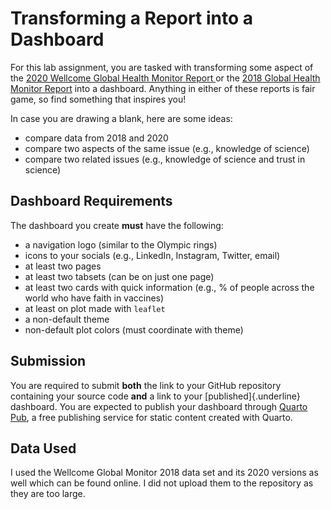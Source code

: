 # Transforming a Report into a Dashboard

For this lab assignment, you are tasked with transforming some aspect of the
[2020 Wellcome Global Health Monitor Report ](https://wellcome.org/reports/wellcome-global-monitor/2020) or the 
[2018 Global Health Monitor Report](https://wellcome.org/reports/wellcome-global-monitor/2018) into a 
dashboard. Anything in either of these reports is fair game, so find something
that inspires you!

In case you are drawing a blank, here are some ideas:

- compare data from 2018 and 2020
- compare two aspects of the same issue (e.g., knowledge of science)
- compare two related issues (e.g., knowledge of science and trust in science)

## Dashboard Requirements

The dashboard you create **must** have the following:

- a navigation logo (similar to the Olympic rings)
- icons to your socials (e.g., LinkedIn, Instagram, Twitter, email)
- at least two pages
- at least two tabsets (can be on just one page)
- at least two cards with quick information (e.g., % of people across the world
who have faith in vaccines)
- at least on plot made with `leaflet`
- a non-default theme
- non-default plot colors (must coordinate with theme)

## Submission

You are required to submit **both** the link to your GitHub repository 
containing your source code **and** a link to your [published]{.underline}
dashboard. You are expected to publish your dashboard through
[Quarto Pub](https://quarto.org/docs/publishing/quarto-pub.html), a free
publishing service for static content created with Quarto. 


## Data Used
I used the Wellcome Global Monitor 2018 data set and its 2020 versions as well which can be found online.
I did not upload them to the repository as they are too large.
